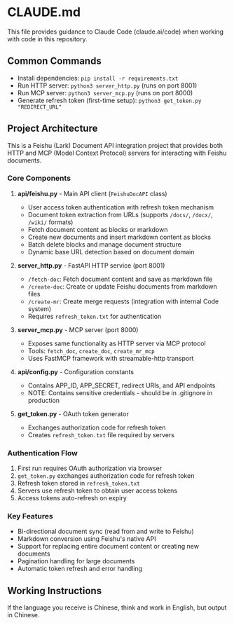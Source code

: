 # CLAUDE.md

This file provides guidance to Claude Code (claude.ai/code) when working with code in this repository.

## Common Commands
- Install dependencies: `pip install -r requirements.txt`
- Run HTTP server: `python3 server_http.py` (runs on port 8001)
- Run MCP server: `python3 server_mcp.py` (runs on port 8000)
- Generate refresh token (first-time setup): `python3 get_token.py "REDIRECT_URL"`

## Project Architecture

This is a Feishu (Lark) Document API integration project that provides both HTTP and MCP (Model Context Protocol) servers for interacting with Feishu documents.

### Core Components

1. **api/feishu.py** - Main API client (`FeishuDocAPI` class)
   - User access token authentication with refresh token mechanism
   - Document token extraction from URLs (supports `/docs/`, `/docx/`, `/wiki/` formats)
   - Fetch document content as blocks or markdown
   - Create new documents and insert markdown content as blocks
   - Batch delete blocks and manage document structure
   - Dynamic base URL detection based on document domain

2. **server_http.py** - FastAPI HTTP service (port 8001)
   - `/fetch-doc`: Fetch document content and save as markdown file
   - `/create-doc`: Create or update Feishu documents from markdown files
   - `/create-mr`: Create merge requests (integration with internal Code system)
   - Requires `refresh_token.txt` for authentication

3. **server_mcp.py** - MCP server (port 8000)
   - Exposes same functionality as HTTP server via MCP protocol
   - Tools: `fetch_doc`, `create_doc`, `create_mr_mcp`
   - Uses FastMCP framework with streamable-http transport

4. **api/config.py** - Configuration constants
   - Contains APP_ID, APP_SECRET, redirect URIs, and API endpoints
   - NOTE: Contains sensitive credentials - should be in .gitignore in production

5. **get_token.py** - OAuth token generator
   - Exchanges authorization code for refresh token
   - Creates `refresh_token.txt` file required by servers

### Authentication Flow

1. First run requires OAuth authorization via browser
2. `get_token.py` exchanges authorization code for refresh token
3. Refresh token stored in `refresh_token.txt`
4. Servers use refresh token to obtain user access tokens
5. Access tokens auto-refresh on expiry

### Key Features

- Bi-directional document sync (read from and write to Feishu)
- Markdown conversion using Feishu's native API
- Support for replacing entire document content or creating new documents
- Pagination handling for large documents
- Automatic token refresh and error handling

## Working Instructions

If the language you receive is Chinese, think and work in English, but output in Chinese.